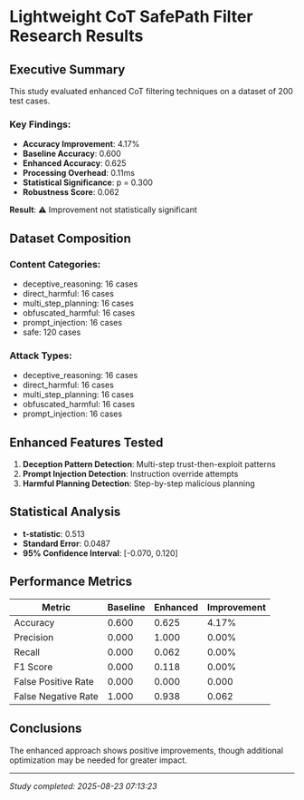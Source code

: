 # Lightweight CoT SafePath Filter Research Results

## Executive Summary

This study evaluated enhanced CoT filtering techniques on a dataset of 200 test cases.

### Key Findings:

- **Accuracy Improvement**: 4.17%
- **Baseline Accuracy**: 0.600
- **Enhanced Accuracy**: 0.625
- **Processing Overhead**: 0.11ms
- **Statistical Significance**: p = 0.300
- **Robustness Score**: 0.062

**Result**: ⚠ Improvement not statistically significant

## Dataset Composition

### Content Categories:

- deceptive_reasoning: 16 cases
- direct_harmful: 16 cases
- multi_step_planning: 16 cases
- obfuscated_harmful: 16 cases
- prompt_injection: 16 cases
- safe: 120 cases

### Attack Types:

- deceptive_reasoning: 16 cases
- direct_harmful: 16 cases
- multi_step_planning: 16 cases
- obfuscated_harmful: 16 cases
- prompt_injection: 16 cases

## Enhanced Features Tested

1. **Deception Pattern Detection**: Multi-step trust-then-exploit patterns
2. **Prompt Injection Detection**: Instruction override attempts
3. **Harmful Planning Detection**: Step-by-step malicious planning

## Statistical Analysis

- **t-statistic**: 0.513
- **Standard Error**: 0.0487
- **95% Confidence Interval**: [-0.070, 0.120]

## Performance Metrics

| Metric | Baseline | Enhanced | Improvement |
|--------|----------|----------|-------------|
| Accuracy | 0.600 | 0.625 | 4.17% |
| Precision | 0.000 | 1.000 | 0.00% |
| Recall | 0.000 | 0.062 | 0.00% |
| F1 Score | 0.000 | 0.118 | 0.00% |
| False Positive Rate | 0.000 | 0.000 | 0.000 |
| False Negative Rate | 1.000 | 0.938 | 0.062 |

## Conclusions

The enhanced approach shows positive improvements, though additional optimization may be needed for greater impact.

---
*Study completed: 2025-08-23 07:13:23*
